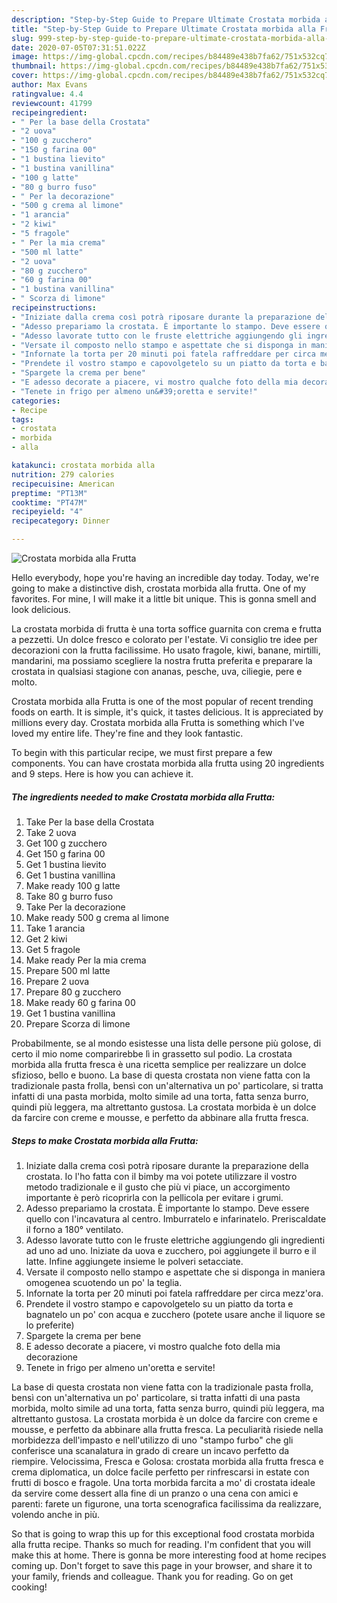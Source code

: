 ```yaml
---
description: "Step-by-Step Guide to Prepare Ultimate Crostata morbida alla Frutta"
title: "Step-by-Step Guide to Prepare Ultimate Crostata morbida alla Frutta"
slug: 999-step-by-step-guide-to-prepare-ultimate-crostata-morbida-alla-frutta
date: 2020-07-05T07:31:51.022Z
image: https://img-global.cpcdn.com/recipes/b84489e438b7fa62/751x532cq70/crostata-morbida-alla-frutta-recipe-main-photo.jpg
thumbnail: https://img-global.cpcdn.com/recipes/b84489e438b7fa62/751x532cq70/crostata-morbida-alla-frutta-recipe-main-photo.jpg
cover: https://img-global.cpcdn.com/recipes/b84489e438b7fa62/751x532cq70/crostata-morbida-alla-frutta-recipe-main-photo.jpg
author: Max Evans
ratingvalue: 4.4
reviewcount: 41799
recipeingredient:
- " Per la base della Crostata"
- "2 uova"
- "100 g zucchero"
- "150 g farina 00"
- "1 bustina lievito"
- "1 bustina vanillina"
- "100 g latte"
- "80 g burro fuso"
- " Per la decorazione"
- "500 g crema al limone"
- "1 arancia"
- "2 kiwi"
- "5 fragole"
- " Per la mia crema"
- "500 ml latte"
- "2 uova"
- "80 g zucchero"
- "60 g farina 00"
- "1 bustina vanillina"
- " Scorza di limone"
recipeinstructions:
- "Iniziate dalla crema così potrà riposare durante la preparazione della crostata. Io l&#39;ho fatta con il bimby ma voi potete utilizzare il vostro metodo tradizionale e il gusto che più vi piace, un accorgimento importante è però ricoprirla con la pellicola per evitare i grumi."
- "Adesso prepariamo la crostata. È importante lo stampo. Deve essere quello con l&#39;incavatura al centro. Imburratelo e infarinatelo. Preriscaldate il forno a 180° ventilato."
- "Adesso lavorate tutto con le fruste elettriche aggiungendo gli ingredienti ad uno ad uno. Iniziate da uova e zucchero, poi aggiungete il burro e il latte. Infine aggiungete insieme le polveri setacciate."
- "Versate il composto nello stampo e aspettate che si disponga in maniera omogenea scuotendo un po&#39; la teglia."
- "Infornate la torta per 20 minuti poi fatela raffreddare per circa mezz&#39;ora."
- "Prendete il vostro stampo e capovolgetelo su un piatto da torta e bagnatelo un po&#39; con acqua e zucchero (potete usare anche il liquore se lo preferite)"
- "Spargete la crema per bene"
- "E adesso decorate a piacere, vi mostro qualche foto della mia decorazione"
- "Tenete in frigo per almeno un&#39;oretta e servite!"
categories:
- Recipe
tags:
- crostata
- morbida
- alla

katakunci: crostata morbida alla 
nutrition: 279 calories
recipecuisine: American
preptime: "PT13M"
cooktime: "PT47M"
recipeyield: "4"
recipecategory: Dinner

---
```



![Crostata morbida alla Frutta](https://img-global.cpcdn.com/recipes/b84489e438b7fa62/751x532cq70/crostata-morbida-alla-frutta-recipe-main-photo.jpg)

Hello everybody, hope you're having an incredible day today. Today, we're going to make a distinctive dish, crostata morbida alla frutta. One of my favorites. For mine, I will make it a little bit unique. This is gonna smell and look delicious.

La crostata morbida di frutta è una torta soffice guarnita con crema e frutta a pezzetti. Un dolce fresco e colorato per l&#39;estate. Vi consiglio tre idee per decorazioni con la frutta facilissime. Ho usato fragole, kiwi, banane, mirtilli, mandarini, ma possiamo scegliere la nostra frutta preferita e preparare la crostata in qualsiasi stagione con ananas, pesche, uva, ciliegie, pere e molto.

Crostata morbida alla Frutta is one of the most popular of recent trending foods on earth. It is simple, it's quick, it tastes delicious. It is appreciated by millions every day. Crostata morbida alla Frutta is something which I've loved my entire life. They're fine and they look fantastic.


To begin with this particular recipe, we must first prepare a few components. You can have crostata morbida alla frutta using 20 ingredients and 9 steps. Here is how you can achieve it.

<!--inarticleads1-->

##### The ingredients needed to make Crostata morbida alla Frutta:

1. Take  Per la base della Crostata
1. Take 2 uova
1. Get 100 g zucchero
1. Get 150 g farina 00
1. Get 1 bustina lievito
1. Get 1 bustina vanillina
1. Make ready 100 g latte
1. Take 80 g burro fuso
1. Take  Per la decorazione
1. Make ready 500 g crema al limone
1. Take 1 arancia
1. Get 2 kiwi
1. Get 5 fragole
1. Make ready  Per la mia crema
1. Prepare 500 ml latte
1. Prepare 2 uova
1. Prepare 80 g zucchero
1. Make ready 60 g farina 00
1. Get 1 bustina vanillina
1. Prepare  Scorza di limone


Probabilmente, se al mondo esistesse una lista delle persone più golose, di certo il mio nome comparirebbe lì in grassetto sul podio. La crostata morbida alla frutta fresca è una ricetta semplice per realizzare un dolce sfizioso, bello e buono. La base di questa crostata non viene fatta con la tradizionale pasta frolla, bensì con un&#39;alternativa un po&#39; particolare, si tratta infatti di una pasta morbida, molto simile ad una torta, fatta senza burro, quindi più leggera, ma altrettanto gustosa. La crostata morbida è un dolce da farcire con creme e mousse, e perfetto da abbinare alla frutta fresca. 

<!--inarticleads2-->

##### Steps to make Crostata morbida alla Frutta:

1. Iniziate dalla crema così potrà riposare durante la preparazione della crostata. Io l&#39;ho fatta con il bimby ma voi potete utilizzare il vostro metodo tradizionale e il gusto che più vi piace, un accorgimento importante è però ricoprirla con la pellicola per evitare i grumi.
1. Adesso prepariamo la crostata. È importante lo stampo. Deve essere quello con l&#39;incavatura al centro. Imburratelo e infarinatelo. Preriscaldate il forno a 180° ventilato.
1. Adesso lavorate tutto con le fruste elettriche aggiungendo gli ingredienti ad uno ad uno. Iniziate da uova e zucchero, poi aggiungete il burro e il latte. Infine aggiungete insieme le polveri setacciate.
1. Versate il composto nello stampo e aspettate che si disponga in maniera omogenea scuotendo un po&#39; la teglia.
1. Infornate la torta per 20 minuti poi fatela raffreddare per circa mezz&#39;ora.
1. Prendete il vostro stampo e capovolgetelo su un piatto da torta e bagnatelo un po&#39; con acqua e zucchero (potete usare anche il liquore se lo preferite)
1. Spargete la crema per bene
1. E adesso decorate a piacere, vi mostro qualche foto della mia decorazione
1. Tenete in frigo per almeno un&#39;oretta e servite!


La base di questa crostata non viene fatta con la tradizionale pasta frolla, bensì con un&#39;alternativa un po&#39; particolare, si tratta infatti di una pasta morbida, molto simile ad una torta, fatta senza burro, quindi più leggera, ma altrettanto gustosa. La crostata morbida è un dolce da farcire con creme e mousse, e perfetto da abbinare alla frutta fresca. La peculiarità risiede nella morbidezza dell&#39;impasto e nell&#39;utilizzo di uno &#34;stampo furbo&#34; che gli conferisce una scanalatura in grado di creare un incavo perfetto da riempire. Velocissima, Fresca e Golosa: crostata morbida alla frutta fresca e crema diplomatica, un dolce facile perfetto per rinfrescarsi in estate con frutti di bosco e fragole. Una torta morbida farcita a mo&#39; di crostata ideale da servire come dessert alla fine di un pranzo o una cena con amici e parenti: farete un figurone, una torta scenografica facilissima da realizzare, volendo anche in più. 

So that is going to wrap this up for this exceptional food crostata morbida alla frutta recipe. Thanks so much for reading. I'm confident that you will make this at home. There is gonna be more interesting food at home recipes coming up. Don't forget to save this page in your browser, and share it to your family, friends and colleague. Thank you for reading. Go on get cooking!
